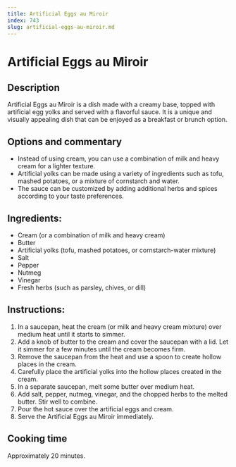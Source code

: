 ```yaml
---
title: Artificial Eggs au Miroir
index: 743
slug: artificial-eggs-au-miroir.md
---
```


# Artificial Eggs au Miroir

## Description
Artificial Eggs au Miroir is a dish made with a creamy base, topped with artificial egg yolks and served with a flavorful sauce. It is a unique and visually appealing dish that can be enjoyed as a breakfast or brunch option.

## Options and commentary
- Instead of using cream, you can use a combination of milk and heavy cream for a lighter texture.
- Artificial yolks can be made using a variety of ingredients such as tofu, mashed potatoes, or a mixture of cornstarch and water.
- The sauce can be customized by adding additional herbs and spices according to your taste preferences.

## Ingredients:
- Cream (or a combination of milk and heavy cream)
- Butter
- Artificial yolks (tofu, mashed potatoes, or cornstarch-water mixture)
- Salt
- Pepper
- Nutmeg
- Vinegar
- Fresh herbs (such as parsley, chives, or dill)

## Instructions:
1. In a saucepan, heat the cream (or milk and heavy cream mixture) over medium heat until it starts to simmer. 
2. Add a knob of butter to the cream and cover the saucepan with a lid. Let it simmer for a few minutes until the cream becomes firm.
3. Remove the saucepan from the heat and use a spoon to create hollow places in the cream.
4. Carefully place the artificial yolks into the hollow places created in the cream.
5. In a separate saucepan, melt some butter over medium heat.
6. Add salt, pepper, nutmeg, vinegar, and the chopped herbs to the melted butter. Stir well to combine.
7. Pour the hot sauce over the artificial eggs and cream.
8. Serve the Artificial Eggs au Miroir immediately.

## Cooking time
Approximately 20 minutes.